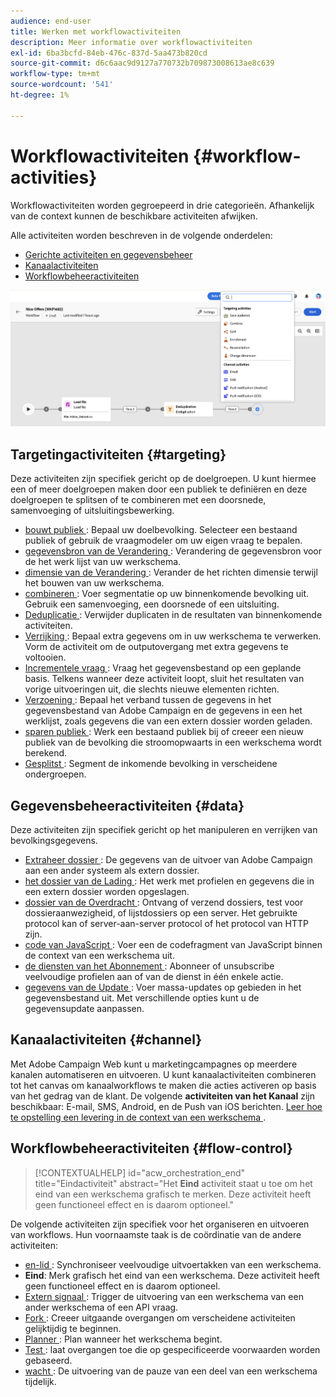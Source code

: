 ```yaml
---
audience: end-user
title: Werken met workflowactiviteiten
description: Meer informatie over workflowactiviteiten
exl-id: 6ba3bcfd-84eb-476c-837d-5aa473b820cd
source-git-commit: d6c6aac9d9127a770732b709873008613ae8c639
workflow-type: tm+mt
source-wordcount: '541'
ht-degree: 1%

---
```


# Workflowactiviteiten {#workflow-activities}

Workflowactiviteiten worden gegroepeerd in drie categorieën. Afhankelijk van de context kunnen de beschikbare activiteiten afwijken.

Alle activiteiten worden beschreven in de volgende onderdelen:

* [Gerichte activiteiten en gegevensbeheer](#targeting)
* [Kanaalactiviteiten](#channel)
* [Workflowbeheeractiviteiten](#flow-control)

![ Overzicht van de activiteiten van het Werkschema ](../assets/workflow-activities.png)

## Targetingactiviteiten {#targeting}

Deze activiteiten zijn specifiek gericht op de doelgroepen. U kunt hiermee een of meer doelgroepen maken door een publiek te definiëren en deze doelgroepen te splitsen of te combineren met een doorsnede, samenvoeging of uitsluitingsbewerking.

* [ bouwt publiek ](build-audience.md): Bepaal uw doelbevolking. Selecteer een bestaand publiek of gebruik de vraagmodeler om uw eigen vraag te bepalen.
* [ gegevensbron van de Verandering ](change-data-source.md): Verandering de gegevensbron voor de het werk lijst van uw werkschema.
* [ dimensie van de Verandering ](change-dimension.md): Verander de het richten dimensie terwijl het bouwen van uw werkschema.
* [ combineren ](combine.md): Voer segmentatie op uw binnenkomende bevolking uit. Gebruik een samenvoeging, een doorsnede of een uitsluiting.
* [ Deduplicatie ](deduplication.md): Verwijder duplicaten in de resultaten van binnenkomende activiteiten.
* [ Verrijking ](enrichment.md): Bepaal extra gegevens om in uw werkschema te verwerken. Vorm de activiteit om de outputovergang met extra gegevens te voltooien.
* [ Incrementele vraag ](incremental-query.md): Vraag het gegevensbestand op een geplande basis. Telkens wanneer deze activiteit loopt, sluit het resultaten van vorige uitvoeringen uit, die slechts nieuwe elementen richten.
* [ Verzoening ](reconciliation.md): Bepaal het verband tussen de gegevens in het gegevensbestand van Adobe Campaign en de gegevens in een het werklijst, zoals gegevens die van een extern dossier worden geladen.
* [ sparen publiek ](save-audience.md): Werk een bestaand publiek bij of creeer een nieuw publiek van de bevolking die stroomopwaarts in een werkschema wordt berekend.
* [ Gesplitst ](split.md): Segment de inkomende bevolking in verscheidene ondergroepen.

## Gegevensbeheeractiviteiten {#data}

Deze activiteiten zijn specifiek gericht op het manipuleren en verrijken van bevolkingsgegevens.

* [ Extraheer dossier ](extract-file.md): De gegevens van de uitvoer van Adobe Campaign aan een ander systeem als extern dossier.
* [ het dossier van de Lading ](load-file.md): Het werk met profielen en gegevens die in een extern dossier worden opgeslagen.
* [ dossier van de Overdracht ](transfer-file.md): Ontvang of verzend dossiers, test voor dossieraanwezigheid, of lijstdossiers op een server. Het gebruikte protocol kan of server-aan-server protocol of het protocol van HTTP zijn.
* [ code van JavaScript ](javascript-code.md): Voer een de codefragment van JavaScript binnen de context van een werkschema uit.
* [ de diensten van het Abonnement ](subscription-services.md): Abonneer of unsubscribe veelvoudige profielen aan of van de dienst in één enkele actie.
* [ gegevens van de Update ](update-data.md): Voer massa-updates op gebieden in het gegevensbestand uit. Met verschillende opties kunt u de gegevensupdate aanpassen.

## Kanaalactiviteiten {#channel}

Met Adobe Campaign Web kunt u marketingcampagnes op meerdere kanalen automatiseren en uitvoeren. U kunt kanaalactiviteiten combineren tot het canvas om kanaalworkflows te maken die acties activeren op basis van het gedrag van de klant. De volgende **activiteiten van het Kanaal** zijn beschikbaar: E-mail, SMS, Android, en de Push van iOS berichten. [ Leer hoe te opstelling een levering in de context van een werkschema ](channels.md).

## Workflowbeheeractiviteiten {#flow-control}

>[!CONTEXTUALHELP]
>id="acw_orchestration_end"
>title="Eindactiviteit"
>abstract="Het **Eind** activiteit staat u toe om het eind van een werkschema grafisch te merken. Deze activiteit heeft geen functioneel effect en is daarom optioneel."

De volgende activiteiten zijn specifiek voor het organiseren en uitvoeren van workflows. Hun voornaamste taak is de coördinatie van de andere activiteiten:

* [ en-lid ](and-join.md): Synchroniseer veelvoudige uitvoertakken van een werkschema.
* **Eind**: Merk grafisch het eind van een werkschema. Deze activiteit heeft geen functioneel effect en is daarom optioneel.
* [ Extern signaal ](external-signal.md): Trigger de uitvoering van een werkschema van een ander werkschema of een API vraag.
* [ Fork ](fork.md): Creeer uitgaande overgangen om verscheidene activiteiten gelijktijdig te beginnen.
* [ Planner ](scheduler.md): Plan wanneer het werkschema begint.
* [ Test ](test.md): laat overgangen toe die op gespecificeerde voorwaarden worden gebaseerd.
* [ wacht ](wait.md): De uitvoering van de pauze van een deel van een werkschema tijdelijk.